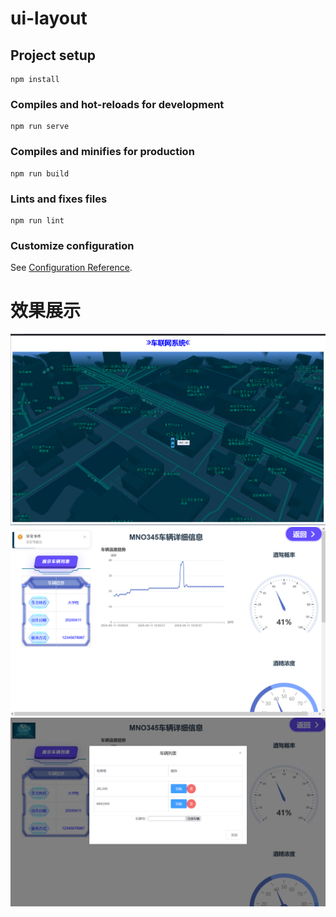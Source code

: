 # ui-layout

## Project setup
```
npm install
```

### Compiles and hot-reloads for development
```
npm run serve
```

### Compiles and minifies for production
```
npm run build
```

### Lints and fixes files
```
npm run lint
```

### Customize configuration
See [Configuration Reference](https://cli.vuejs.org/config/).

# 效果展示
![](./picture/Snipaste_2024-04-13_03-09-18.png)
![](./picture/Snipaste_2024-04-13_03-09-54.png)
![](./picture/Snipaste_2024-04-13_03-10-04.png)

